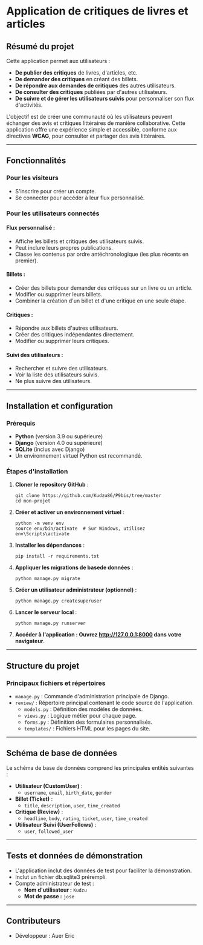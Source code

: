 # **Application de critiques de livres et articles**

## **Résumé du projet**
Cette application permet aux utilisateurs :
- **De publier des critiques** de livres, d'articles, etc.
- **De demander des critiques** en créant des billets.
- **De répondre aux demandes de critiques** des autres utilisateurs.
- **De consulter des critiques** publiées par d'autres utilisateurs.
- **De suivre et de gérer les utilisateurs suivis** pour personnaliser son flux d'activités.

L'objectif est de créer une communauté où les utilisateurs peuvent échanger des avis et critiques littéraires de manière collaborative.
Cette application offre une expérience simple et accessible, conforme aux directives **WCAG**, pour consulter et partager des avis littéraires.

---

## **Fonctionnalités**

### **Pour les visiteurs**
- S'inscrire pour créer un compte.
- Se connecter pour accéder à leur flux personnalisé.

### **Pour les utilisateurs connectés**
#### **Flux personnalisé :**
- Affiche les billets et critiques des utilisateurs suivis.
- Peut inclure leurs propres publications.
- Classe les contenus par ordre antéchronologique (les plus récents en premier).

#### **Billets :**
- Créer des billets pour demander des critiques sur un livre ou un article.
- Modifier ou supprimer leurs billets.
- Combiner la création d'un billet et d'une critique en une seule étape.

#### **Critiques :**
- Répondre aux billets d'autres utilisateurs.
- Créer des critiques indépendantes directement.
- Modifier ou supprimer leurs critiques.

#### **Suivi des utilisateurs :**
- Rechercher et suivre des utilisateurs.
- Voir la liste des utilisateurs suivis.
- Ne plus suivre des utilisateurs.

---

## **Installation et configuration**

### **Prérequis**
- **Python** (version 3.9 ou supérieure)
- **Django** (version 4.0 ou supérieure)
- **SQLite** (inclus avec Django)
- Un environnement virtuel Python est recommandé.

### **Étapes d'installation**

1. **Cloner le repository GitHub** :
   ```
   git clone https://github.com/Kudzu86/P9bis/tree/master
   cd mon-projet
   ```

2. **Créer et activer un environnement virtuel** :
   ```
   python -m venv env
   source env/bin/activate  # Sur Windows, utilisez env\Scripts\activate
   ```

3. **Installer les dépendances** :
   ```
   pip install -r requirements.txt
   ```

4. **Appliquer les migrations de basede données** :
   ```
   python manage.py migrate
   ```

5. **Créer un utilisateur administrateur (optionnel)** :
   ```
   python manage.py createsuperuser
   ```

6. **Lancer le serveur local** :
   ```
   python manage.py runserver
   ```

7. **Accéder à l'application : Ouvrez http://127.0.0.1:8000 dans votre navigateur**.

---

## **Structure du projet**

### **Principaux fichiers et répertoires**
- `manage.py` : Commande d'administration principale de Django.
- `review/` : Répertoire principal contenant le code source de l'application.
  - `models.py` : Définition des modèles de données.
  - `views.py` : Logique métier pour chaque page.
  - `forms.py` : Définition des formulaires personnalisés.
  - `templates/` : Fichiers HTML pour les pages du site.
   
---

## **Schéma de base de données**

Le schéma de base de données comprend les principales entités suivantes :
- **Utilisateur (CustomUser)** :
  - `username`, `email`, `birth_date`, `gender`
- **Billet (Ticket)** :
  - `title`, `description`, `user`, `time_created`
- **Critique (Review)** :
  - `headline`, `body`, `rating`, `ticket`, `user`, `time_created`
- **Utilisateur Suivi (UserFollows)** :
  - `user`, `followed_user`

---
   
## **Tests et données de démonstration**

- L'application inclut des données de test pour faciliter la démonstration.
- Inclut un fichier db.sqlite3 prérempli.
- Compte administrateur de test :
  - **Nom d'utilisateur :** `Kudzu`
  - **Mot de passe :** `jose`

---

## **Contributeurs**

- Développeur : Auer Eric


